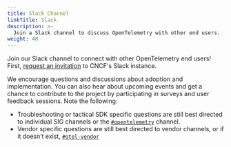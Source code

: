 ```yaml
---
title: Slack Channel
linkTitle: Slack
description: >-
  Join a Slack channel to discuss OpenTelemetry with other end users.
weight: 40
---
```


Join our Slack channel to connect with other OpenTelemetry end users! First, 
[request an invitation](https://slack.cncf.io/) 
to CNCF's Slack instance.


We encourage questions and discussions about adoption and implementation. 
You can also hear about upcoming events and get a chance to contribute
to the project by participating in surveys and user feedback sessions. 
Note the following:

- Troubleshooting or tactical SDK specific questions are still best directed to
  individual SIG channels or the
  [`#opentelemetry`](https://cloud-native.slack.com/archives/CJFCJHG4Q) channel.
- Vendor specific questions are still best directed to vendor channels, or if it
  doesn’t exist,
  [`#otel-vendor`](https://cloud-native.slack.com/archives/C031SAMGV2A)
